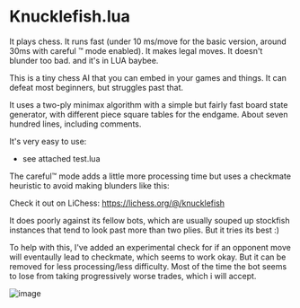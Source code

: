 Knucklefish.lua
===========

It plays chess.
It runs fast (under 10 ms/move for the basic version, around 30ms with careful :tm: mode enabled).
It makes legal moves.
It doesn't blunder too bad.
and it's in LUA baybee.

This is a tiny chess AI that you can embed in your games and things. It can defeat most beginners, but struggles past that.

It uses a two-ply minimax algorithm with a simple but fairly fast board state generator, with different piece square tables for the endgame. About seven hundred lines, including comments.

It's very easy to use:



- see attached test.lua



The careful:tm: mode adds a little more processing time but uses a checkmate heuristic to avoid making blunders like this:




Check it out on LiChess: https://lichess.org/@/knucklefish

It does poorly against its fellow bots, which are usually souped up stockfish instances that tend to look past more than two plies. But it tries its best :)

To help with this, I've added an experimental check for if an opponent move will eventaully lead to checkmate, which seems to work okay. But it can be removed for less processing/less difficulty. Most of the time the bot seems to lose from taking progressively worse trades, which i will accept.

![image](https://user-images.githubusercontent.com/8826899/137644069-6bd950da-f6cb-4e71-bd16-cf4e1cc782ac.png)
